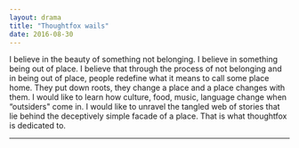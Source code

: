 ```yaml
---
layout: drama
title: "Thoughtfox wails"
date: 2016-08-30
---
```


I believe in the beauty of something not belonging. I believe in something being out of place. I believe that through the process of not belonging and in being out of place, people redefine what it means to call some place home. They put down roots, they change a place and a place changes with them.
I would like to learn how culture, food, music, language change when “outsiders" come in. I would like to unravel the tangled web of stories that lie behind the deceptively simple facade of a place. That is what thoughtfox is dedicated to.

---